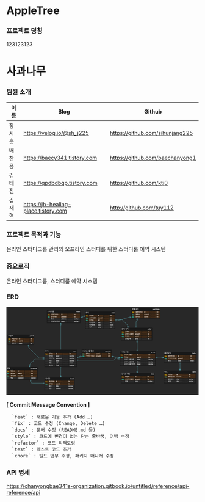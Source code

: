 # AppleTree

### 프로젝트 명칭
123123123
# 사과나무

### 팀원 소개

| 이름   | Blog                                 | Github                          |
| ------ | ------------------------------------ | ------------------------------- |
| 장시훈 | https://velog.io/@sh_j225            | https://github.com/sihunjang225 |
| 배찬용 | https://baecy341.tistory.com         | https://github.com/baechanyong1 |
| 김태진 | https://qpdbdbqp.tistory.com         | https://github.com/ktj0         |
| 김재혁 | https://jh-healing-place.tistory.com | http://github.com/tuy112        |

### 프로젝트 목적과 기능

온라인 스터디그룹 관리와 오프라인 스터디를 위한 스터디룸 예약 시스템

### 중요로직

온라인 스터디그룹, 스터디룸 예약 시스템

### ERD

![Alt text](./사과나무ERD.png)

**[ Commit Message Convention ]**

      `feat` : 새로운 기능 추가 (Add …)
      `fix` : 코드 수정 (Change, Delete …)
      `docs` : 문서 수정 (README.md 등)
      `style` : 코드에 변경이 없는 단순 줄바꿈, 여백 수정
      `refactor` : 코드 리팩토링
      `test` : 테스트 코드 추가
      `chore` : 빌드 업무 수정, 패키지 매니저 수정

### API 명세
https://chanyongbae341s-organization.gitbook.io/untitled/reference/api-reference/api
